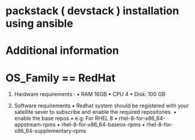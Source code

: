 # packstack ( devstack ) installation using ansible
# Additional information
# OS_Family == RedHat
1. Hardware requirements :
	▪	RAM 16GB
	▪	CPU 4
	▪	Disk: 100 GB

2. Software requirements 
	▪	Redhat system should be registered with your satellite sever to subscribe and enable the required repositories.
	▪	enable the base repos 
	▪	e.g: For RHEL 8
	▪	rhel-8-for-x86_64-appstream-rpms
	▪	rhel-8-for-x86_64-baseos-rpms
	▪	rhel-8-for-x86_64-supplementary-rpms        
